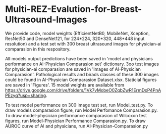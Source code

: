 # Multi-REZ-Evalution-for-Breast-Ultrasound-Images
We provide code, model weights (EfficientNetB0, MobileNet, Xception, ResNet50 and DenseNet121, for 224\*224, 320\*320, 448\*448 input resolution) and a test set with 300 breast ultrasound images for physician-ai comparasion in this respository.

All models output predictions have been saved in 'model and physicians performance on AI-Physician Comparasion set' dictionary.
3oo test images for physician-ai comparasion are saved in 'Images of AI-Physician Comparasion'.
Pathological results and birads classes of these 300 images could be found in AI-Physician Comparasion Dataset.xlsx.
Staticial figures are saved in 'Figures'.
15 model weights are available from https://drive.google.com/drive/folders/1Vk7vMobeO0ZqbZwR1ErmDxP4PnAPEzyq?usp=sharing. 


To test model performance on 300 image test set, run Model_test.py.
To draw models comparasion figure, run Model Perfomance Comparasion.py.
To draw model-physician performance comparasion of Wilcoxon test figures, run Model-Physician Performance Comparasion.py.
To draw AUROC curve of AI and physicians, run AI-Physician-Comparasion.py
